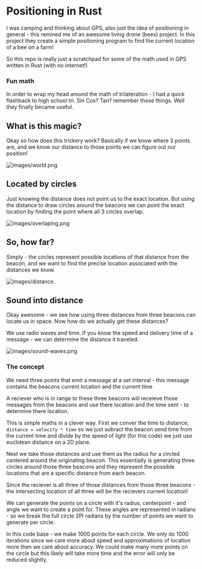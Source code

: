 # Positioning in Rust

I was camping and thinking about GPS, also just the idea of positioning in general - this remined me of an awesome living drone (bees) project. In this project they create a simple positioning program to find the current location of a bee on a farm!


So this repo is really just a scratchpad for some of the math used in GPS written in Rust (with no internet!)


### Fun math

In order to wrap my head around the math of trilateration - I had a quick flashback to high school tri. Sin Cos? Tan? remember those things. Well they finally became useful.


## What is this magic?

Okay so how does this trickery work? Basically if we know where 3 points are, and we know our distance to those points we can figure out our position!

![images/world.png](images/distance.png)

## Located by circles

Just knowing the distance does not point us to the exact location. But using the distance to draw circles around the beacons we can point the exact location by finding the point where all 3 circles overlap. 

![images/overlaping.png](images/distance.png)


## So, how far?

Simply - the circles represent possible locations of that distance from the beacon, and we want to find the precise location associated with the distances we know.

![images/distance.](images/distance.png)


## Sound into distance

Okay awesome - we see how using three distances from three beacons can locate us in space. Now how do we actually get these distances? 

We use radio waves and time. If you know the speed and delivery time of a message - we can determine the distance it traveled.

![images/sound-waves.png](images/sound-waves.png)


### The concept

We need three points that emit a message at a set interval - this message contains the beacons current location and the current time

A reciever who is in range to these three beacons will receieve those messages from the beacons and use there location and the time sent - to determine there location.

This is simple maths in a clever way. First we conver the time to distance; `distance = velocity * time` so we just subract the beacon send time from the current time and divide by the speed of light (for this code) we just use euclidean distance on a 2D plane. 

Next we take those distances and use them as the radius for a circled centered around the originating beacon. This essentially is generating three circles around those three beacons and they represent the possible locations that are a specific distance from each beacon. 

Since the reciever is all three of those distances from those three beacons - the intersecting location of all three will be the recievers current location!

We can generate the points on a circle with it's radius, centerpoint - and angle we want to create a point for. These angles are represented in radians - so we break the full circle 2PI radians by the number of points we want to generate per circle. 

In this code base - we make 1000 points for each circle. We only do 1000 iterations since we care more about speed and approximations of location more then we care about accuracy. We could make many more points on the circle but this likely will take more time and the error will only be reduced slightly. 

